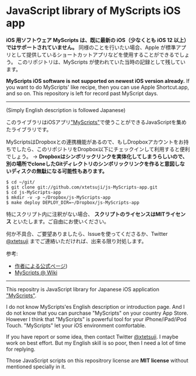 JavaScript library of MyScripts iOS app
=======================================

**iOS 用ソフトウェア MyScripts は、既に最新の iOS（少なくとも iOS 12 以上）ではサポートされていません。**
同様のことを行いたい場合、Apple が標準アプリとして提供しているショートカットアプリなどを使用することができるでしょう。
このリポジトリは、MyScripts が使われていた当時の記録として残しています。

**MyScripts iOS software is not supported on newest iOS version already.**
If you want to do MyScripts' like recipe, then you can use Apple Shortcut.app, and so on.
This repository is left for record past MyScript days.

---

(Simply English description is followed Japanese)

このライブラリはiOSアプリ["MyScripts"](http://unitkay.com/myscripts/)で使うことができるJavaScriptを集めたライブラリです。

MyScriptsはDropboxとの連携機能があるので、もしDropboxアカウントをお持ちでしたら、このリポジトリをDropbox以下にチェックインして利用すると便利でしょう。 → **Dropboxはシンボリックリンクを実体化してしまうらしいので、別の場所でcloneしたGitディレクトリのシンボリックリンクを作ると意図しないディスクの無駄になる可能性もあります。**
    
    $ cd ~/git/
    $ git clone git://github.com/xtetsuji/js-MyScripts-app.git
    $ cd js-MyScripts-app
    $ mkdir -v -p ~/Dropbox/js-MyScripts-app
    $ make deploy DEPLOY_DIR=~/Dropbox/js-MyScripts-app

特にスクリプト内に注釈がない場合、 **スクリプトのライセンスはMITライセンス** といたします。ご自由にお使いください。

何か不具合、ご要望ありましたら、Issueを使ってくださるか、Twitter [@xtetsuji](https://twitter.com/xtetsuji) までご連絡いただければ、出来る限り対処します。

参考:

- [作者による公式ページ](http://unitkay.com/myscripts/))
- [MyScripts @ Wiki](http://www51.atwiki.jp/myscripts/)

----

This repositry is JavaScript library for Japanese iOS application ["MyScripts"](http://unitkay.wordpress.com/myscripts/).

I do not know MyScripts'es English description or introduction page. And I do not know that you can purchase "MyScripts" on your country App Store. However I think that "MyScripts" is powerful tool for your iPhone/iPad/iPod Touch. "MyScripts" let your iOS environment comfortable.

If you have report or some idea, then contact Twitter [@xtetsuji](https://twitter.com/xtetsuji). I maybe work on best effort. But my English skill is so poor, then I need a lot of time for replying.

Those JavaScript scripts on this repositrory license are **MIT license** without mentioned specially in it.
